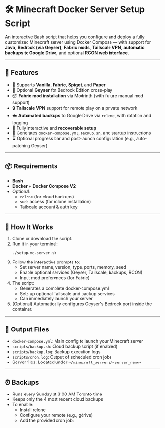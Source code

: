 # 🛠️ Minecraft Docker Server Setup Script

An interactive Bash script that helps you configure and deploy a fully customized Minecraft server using Docker Compose — with support for **Java**, **Bedrock (via Geyser)**, **Fabric mods**, **Tailscale VPN**, **automatic backups to Google Drive**, and optional **RCON web interface**.

---

## 🚀 Features

- 🧱 Supports **Vanilla**, **Fabric**, **Spigot**, and **Paper**
- 🌉 Optional **Geyser** for Bedrock Edition cross-play
- 📦 **Fabric mod installation** via Modrinth (with future manual mod support)
- 🔒 **Tailscale VPN** support for remote play on a private network
- ☁️ **Automated backups** to Google Drive via `rclone`, with rotation and logging
- 💾 Fully interactive and **recoverable setup**
- 📂 Generates `docker-compose.yml`, `backup.sh`, and startup instructions
- ⌛ Optional progress bar and post-launch configuration (e.g., auto-patching Geyser)

---

## 📦 Requirements

- **Bash**
- **Docker** + **Docker Compose V2**
- Optional:
  - `rclone` (for cloud backups)
  - `sudo` access (for rclone installation)
  - Tailscale account & auth key

---

## 🧰 How It Works

1. Clone or download the script.
2. Run it in your terminal:
   ```
   ./setup-mc-server.sh
   ```
3. Follow the interactive prompts to:
    - Set server name, version, type, ports, memory, seed
    - Enable optional services (Geyser, Tailscale, backups, RCON)
    - Input mod preferences (for Fabric)
4. The script:
    - Generates a complete docker-compose.yml
    - Sets up optional Tailscale and backup services
    - Can immediately launch your server
5. (Optional) Automatically configures Geyser's Bedrock port inside the container.

---

## 📂 Output Files
- `docker-compose.yml`: Main config to launch your Minecraft server
- `scripts/backup.sh`: Cloud backup script (if enabled)
- `scripts/backup.log`: Backup execution logs
- `scripts/cron.log`: Output of scheduled cron jobs
- Server files: Located under `~/minecraft_servers/<server_name>`

---

## ⏰ Backups
- Runs every Sunday at 3:00 AM Toronto time
- Keeps only the 4 most recent cloud backups
- To enable:
  - Install rclone
  - Configure your remote (e.g., gdrive)
  - Add the provided cron job:

